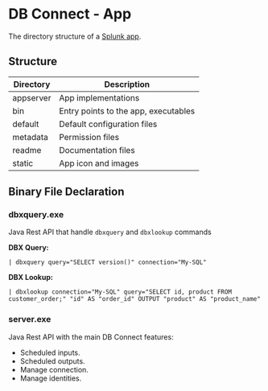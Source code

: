 # DB Connect - App

The directory structure of
a [Splunk app](https://dev.splunk.com/enterprise/docs/developapps/createapps/appanatomy/).

## Structure

| Directory | Description                          |
|-----------|--------------------------------------|
| appserver | App implementations                  |
| bin       | Entry points to the app, executables |
| default   | Default configuration files          |
| metadata  | Permission files                     |
| readme    | Documentation files                  |
| static    | App icon and images                  |

## Binary File Declaration

### dbxquery.exe

Java Rest API that handle `dbxquery` and `dbxlookup` commands

**DBX Query:**

`| dbxquery query="SELECT version()" connection="My-SQL"`

**DBX Lookup:**

`| dbxlookup connection="My-SQL" query="SELECT id, product FROM customer_order;" "id" AS "order_id" OUTPUT "product" AS "product_name"`

### server.exe

Java Rest API with the main DB Connect features:

* Scheduled inputs.
* Scheduled outputs.
* Manage connection.
* Manage identities.
